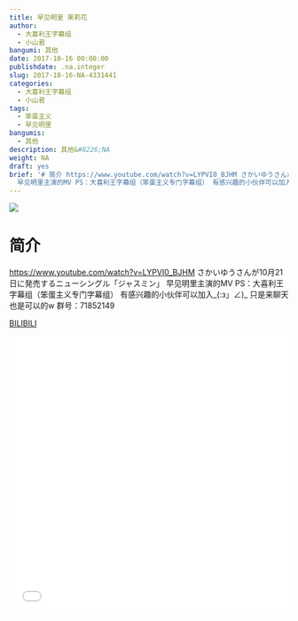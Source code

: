 ```yaml
---
title: 早见明里 茉莉花
author:
  - 大喜利王字幕组
  - 小山君
bangumi: 其他
date: 2017-10-16 00:00:00
publishdate: .na.integer
slug: 2017-10-16-NA-4331441
categories:
  - 大喜利王字幕组
  - 小山君
tags:
  - 笨蛋主义
  - 早见明里
bangumis:
  - 其他
description: 其他&#8226;NA
weight: NA
draft: yes
brief: '# 简介 https://www.youtube.com/watch?v=LYPVI0_BJHM さかいゆうさんが10月21日に発売するニューシングル「ジャスミン」
  早见明里主演的MV PS：大喜利王字幕组（笨蛋主义专门字幕组） 有感兴趣的小伙伴可以加入_(:з」∠)_ 只是来聊天也是可以的w 群号：71852149'
---
```


![](https://i.imgur.com/DAZWaeL.jpg)

# 简介  
https://www.youtube.com/watch?v=LYPVI0_BJHM
さかいゆうさんが10月21日に発売するニューシングル「ジャスミン」
早见明里主演的MV
PS：大喜利王字幕组（笨蛋主义专门字幕组） 
有感兴趣的小伙伴可以加入_(:з」∠)_  只是来聊天也是可以的w
群号：71852149

  [BILIBILI](https://www.bilibili.com/video/av4331441/)


<div class="vcontainer">  <iframe class='video' src="//www.bilibili.com/blackboard/player.html?aid=4331441" width="100%" height="500" frameborder="0" allowfullscreen="allowfullscreen"></iframe></div>
